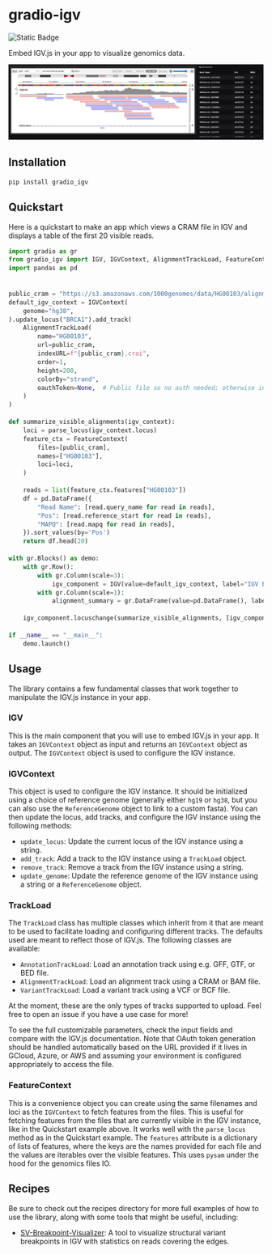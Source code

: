 # gradio-igv
<img alt="Static Badge" src="https://img.shields.io/badge/version%20-%200.0.1%20-%20orange">  

Embed IGV.js in your app to visualize genomics data.

![IGV Demo Screenshot](images/demo.png)

## Installation

```bash
pip install gradio_igv
```

## Quickstart

Here is a quickstart to make an app which views a CRAM file in IGV and displays a table of the first 20 visible reads.

```python
import gradio as gr
from gradio_igv import IGV, IGVContext, AlignmentTrackLoad, FeatureContext, parse_locus
import pandas as pd


public_cram = "https://s3.amazonaws.com/1000genomes/data/HG00103/alignment/HG00103.alt_bwamem_GRCh38DH.20150718.GBR.low_coverage.cram"
default_igv_context = IGVContext(
    genome="hg38",
).update_locus("BRCA1").add_track(
    AlignmentTrackLoad(
        name="HG00103",
        url=public_cram,
        indexURL=f"{public_cram}.crai",
        order=1,
        height=200,
        colorBy="strand",
        oauthToken=None,  # Public file so no auth needed; otherwise inferred by URL type using environment
    )
)

def summarize_visible_alignments(igv_context):
    loci = parse_locus(igv_context.locus)
    feature_ctx = FeatureContext(
        files=[public_cram],
        names=["HG00103"],
        loci=loci,
    )

    reads = list(feature_ctx.features["HG00103"])
    df = pd.DataFrame({
        "Read Name": [read.query_name for read in reads],
        "Pos": [read.reference_start for read in reads],
        "MAPQ": [read.mapq for read in reads],
    }).sort_values(by='Pos')
    return df.head(20)

with gr.Blocks() as demo:
    with gr.Row():
        with gr.Column(scale=3):
            igv_component = IGV(value=default_igv_context, label="IGV Browser")
        with gr.Column(scale=1):
            alignment_summary = gr.DataFrame(value=pd.DataFrame(), label="Alignment Summary", max_height=800)

    igv_component.locuschange(summarize_visible_alignments, [igv_component], [alignment_summary])

if __name__ == "__main__":
    demo.launch()
```

## Usage

The library contains a few fundamental classes that work together to manipulate the IGV.js instance in your app.

### IGV

This is the main component that you will use to embed IGV.js in your app. It takes an `IGVContext` object as input and returns an `IGVContext` object as output. The `IGVContext` object is used to configure the IGV instance.

### IGVContext

This object is used to configure the IGV instance. It should be initialized using a choice of reference genome (generally either `hg19` or `hg38`, but you can also use the `ReferenceGenome` object to link to a custom fasta). You can then update the locus, add tracks, and configure the IGV instance using the following methods:
- `update_locus`: Update the current locus of the IGV instance using a string.
- `add_track`: Add a track to the IGV instance using a `TrackLoad` object.
- `remove_track`: Remove a track from the IGV instance using a string.
- `update_genome`: Update the reference genome of the IGV instance using a string or a `ReferenceGenome` object.

### TrackLoad

The `TrackLoad` class has multiple classes which inherit from it that are meant to be used to facilitate loading and configuring different tracks. The defaults used are meant to reflect those of IGV.js. The following classes are available:
- `AnnotationTrackLoad`: Load an annotation track using e.g. GFF, GTF, or BED file.
- `AlignmentTrackLoad`: Load an alignment track using a CRAM or BAM file.
- `VariantTrackLoad`: Load a variant track using a VCF or BCF file.

At the moment, these are the only types of tracks supported to upload. Feel free to open an issue if you have a use case for more!

To see the full customizable parameters, check the input fields and compare with the IGV.js documentation. Note that OAuth token generation should be handled automatically based on the URL provided if it lives in GCloud, Azure, or AWS and assuming your environment is configured appropriately to access the file.

### FeatureContext

This is a convenience object you can create using the same filenames and loci as the `IGVContext` to fetch features from the files. This is useful for fetching features from the files that are currently visible in the IGV instance, like in the Quickstart example above. It works well with the `parse_locus` method as in the Quickstart example. The `features` attribute is a dictionary of lists of features, where the keys are the names provided for each file and the values are iterables over the visible features. This uses `pysam` under the hood for the genomics files IO.

## Recipes

Be sure to check out the recipes directory for more full examples of how to use the library, along with some tools that might be useful, including:
- [SV-Breakpoint-Visualizer](recipes/SV-Breakpoint-Visualizer/README.md): A tool to visualize structural variant breakpoints in IGV with statistics on reads covering the edges.